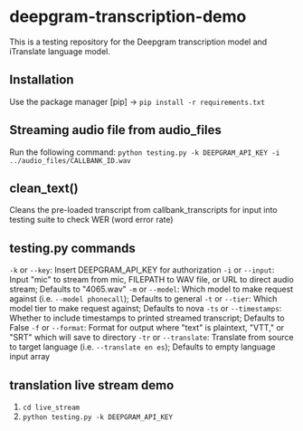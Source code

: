 # deepgram-transcription-demo

This is a testing repository for the Deepgram transcription model and iTranslate language model.

## Installation

Use the package manager [pip] -> `pip install -r requirements.txt`

## Streaming audio file from audio_files

Run the following command:
`python testing.py -k DEEPGRAM_API_KEY -i ../audio_files/CALLBANK_ID.wav`

## clean_text()

Cleans the pre-loaded transcript from callbank_transcripts for input into testing suite to check WER (word error rate)

## testing.py commands

`-k` or `--key`: Insert DEEPGRAM_API_KEY for authorization
`-i` or `--input`: Input "mic" to stream from mic, FILEPATH to WAV file, or URL to direct audio stream; Defaults to "4065.wav"
`-m` or `--model`: Which model to make request against (i.e. `--model phonecall`); Defaults to general
`-t` or `--tier`: Which model tier to make request against; Defaults to nova
`-ts` or `--timestamps`: Whether to include timestamps to printed streamed transcript; Defaults to False
`-f` or `--format`: Format for output where "text" is plaintext, "VTT," or "SRT" which will save to directory
`-tr` or `--translate`: Translate from source to target language (i.e. `--translate en es`); Defaults to empty language input array

## translation live stream demo

1. `cd live_stream`
2. `python testing.py -k DEEPGRAM_API_KEY`
